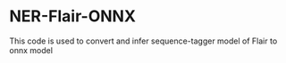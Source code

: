 # NER-Flair-ONNX
This code is used to convert and infer sequence-tagger model of Flair to onnx model 
